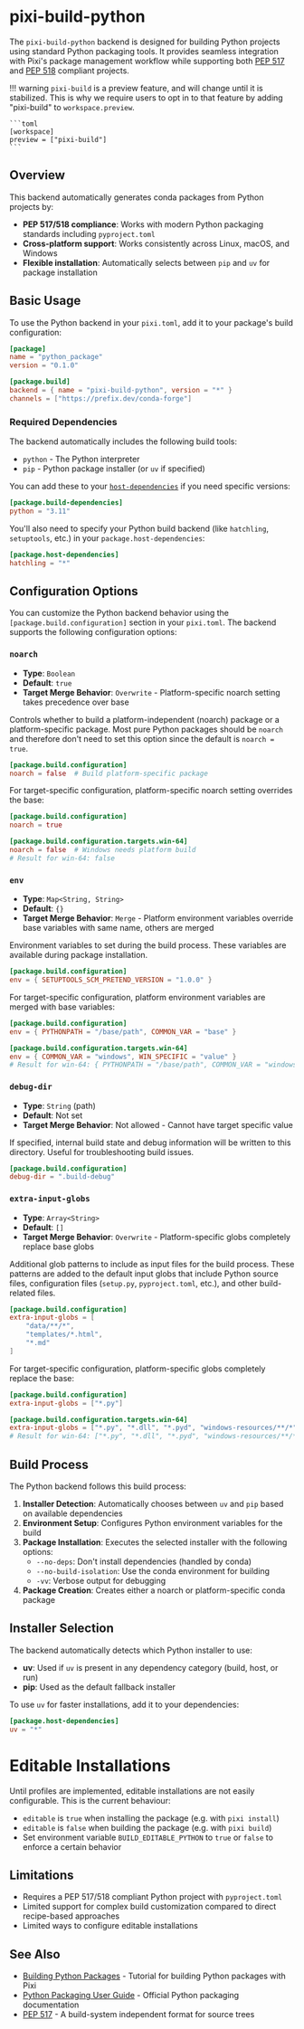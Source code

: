 # pixi-build-python

The `pixi-build-python` backend is designed for building Python projects using standard Python packaging tools. It provides seamless integration with Pixi's package management workflow while supporting both [PEP 517](https://peps.python.org/pep-0517/) and [PEP 518](https://peps.python.org/pep-0518/) compliant projects.

!!! warning
    `pixi-build` is a preview feature, and will change until it is stabilized.
    This is why we require users to opt in to that feature by adding "pixi-build" to `workspace.preview`.

    ```toml
    [workspace]
    preview = ["pixi-build"]
    ```


## Overview

This backend automatically generates conda packages from Python projects by:

- **PEP 517/518 compliance**: Works with modern Python packaging standards including `pyproject.toml`
- **Cross-platform support**: Works consistently across Linux, macOS, and Windows
- **Flexible installation**: Automatically selects between `pip` and `uv` for package installation

## Basic Usage

To use the Python backend in your `pixi.toml`, add it to your package's build configuration:

```toml
[package]
name = "python_package"
version = "0.1.0"

[package.build]
backend = { name = "pixi-build-python", version = "*" }
channels = ["https://prefix.dev/conda-forge"]

```

### Required Dependencies

The backend automatically includes the following build tools:

- `python` - The Python interpreter
- `pip` - Python package installer (or `uv` if specified)

You can add these to your [`host-dependencies`](https://pixi.sh/latest/build/dependency_types/) if you need specific versions:

```toml
[package.build-dependencies]
python = "3.11"
```

You'll also need to specify your Python build backend (like `hatchling`, `setuptools`, etc.) in your `package.host-dependencies`:

```toml
[package.host-dependencies]
hatchling = "*"
```

## Configuration Options

You can customize the Python backend behavior using the `[package.build.configuration]` section in your `pixi.toml`. The backend supports the following configuration options:

### `noarch`

- **Type**: `Boolean`
- **Default**: `true`
- **Target Merge Behavior**: `Overwrite` - Platform-specific noarch setting takes precedence over base

Controls whether to build a platform-independent (noarch) package or a platform-specific package. Most pure Python packages should be `noarch` and therefore don't need to set this option since the default is `noarch = true`.

```toml
[package.build.configuration]
noarch = false  # Build platform-specific package
```

For target-specific configuration, platform-specific noarch setting overrides the base:

```toml
[package.build.configuration]
noarch = true

[package.build.configuration.targets.win-64]
noarch = false  # Windows needs platform build
# Result for win-64: false
```

### `env`

- **Type**: `Map<String, String>`
- **Default**: `{}`
- **Target Merge Behavior**: `Merge` - Platform environment variables override base variables with same name, others are merged

Environment variables to set during the build process. These variables are available during package installation.

```toml
[package.build.configuration]
env = { SETUPTOOLS_SCM_PRETEND_VERSION = "1.0.0" }
```

For target-specific configuration, platform environment variables are merged with base variables:

```toml
[package.build.configuration]
env = { PYTHONPATH = "/base/path", COMMON_VAR = "base" }

[package.build.configuration.targets.win-64]
env = { COMMON_VAR = "windows", WIN_SPECIFIC = "value" }
# Result for win-64: { PYTHONPATH = "/base/path", COMMON_VAR = "windows", WIN_SPECIFIC = "value" }
```

### `debug-dir`

- **Type**: `String` (path)
- **Default**: Not set
- **Target Merge Behavior**: Not allowed - Cannot have target specific value

If specified, internal build state and debug information will be written to this directory. Useful for troubleshooting build issues.

```toml
[package.build.configuration]
debug-dir = ".build-debug"
```

### `extra-input-globs`

- **Type**: `Array<String>`
- **Default**: `[]`
- **Target Merge Behavior**: `Overwrite` - Platform-specific globs completely replace base globs

Additional glob patterns to include as input files for the build process. These patterns are added to the default input globs that include Python source files, configuration files (`setup.py`, `pyproject.toml`, etc.), and other build-related files.

```toml
[package.build.configuration]
extra-input-globs = [
    "data/**/*",
    "templates/*.html",
    "*.md"
]
```

For target-specific configuration, platform-specific globs completely replace the base:

```toml
[package.build.configuration]
extra-input-globs = ["*.py"]

[package.build.configuration.targets.win-64]
extra-input-globs = ["*.py", "*.dll", "*.pyd", "windows-resources/**/*"]
# Result for win-64: ["*.py", "*.dll", "*.pyd", "windows-resources/**/*"]
```


## Build Process

The Python backend follows this build process:

1. **Installer Detection**: Automatically chooses between `uv` and `pip` based on available dependencies
2. **Environment Setup**: Configures Python environment variables for the build
3. **Package Installation**: Executes the selected installer with the following options:
   - `--no-deps`: Don't install dependencies (handled by conda)
   - `--no-build-isolation`: Use the conda environment for building
   - `-vv`: Verbose output for debugging
4. **Package Creation**: Creates either a noarch or platform-specific conda package

## Installer Selection

The backend automatically detects which Python installer to use:

- **uv**: Used if `uv` is present in any dependency category (build, host, or run)
- **pip**: Used as the default fallback installer

To use `uv` for faster installations, add it to your dependencies:

```toml
[package.host-dependencies]
uv = "*"
```

# Editable Installations

Until profiles are implemented, editable installations are not easily configurable.
This is the current behaviour:

- `editable` is `true` when installing the package (e.g. with `pixi install`)
- `editable` is `false` when building the package (e.g. with `pixi build`)
- Set environment variable `BUILD_EDITABLE_PYTHON` to `true` or `false` to enforce a certain behavior

## Limitations

- Requires a PEP 517/518 compliant Python project with `pyproject.toml`
- Limited support for complex build customization compared to direct recipe-based approaches
- Limited ways to configure editable installations


## See Also

- [Building Python Packages](https://pixi.sh/latest/build/python/) - Tutorial for building Python packages with Pixi
- [Python Packaging User Guide](https://packaging.python.org/) - Official Python packaging documentation
- [PEP 517](https://peps.python.org/pep-0517/) - A build-system independent format for source trees
